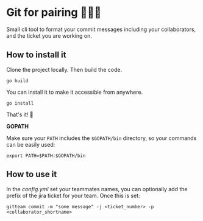 # Git for pairing :rainbow::handshake::rainbow:


Small cli tool to format your commit messages including your collaborators, and the ticket you are working on.

## How to install it

Clone the project locally. Then build the code.
```
go build
```

You can install it to make it accessible from anywhere. 
```
go install 
```

That's it! :tada:

**GOPATH**

Make sure your `PATH` includes the `$GOPATH/bin` directory, so your commands can
be easily used:
```
export PATH=$PATH:$GOPATH/bin
```
 
 ## How to use it
 
 In the *config.yml* set your teammates names, you can optionally add the prefix of the jira ticket for your team. 
 Once this is set: 
 
 ```
 gitteam commit -m "some message" -j <ticket_number> -p <collaborator_shortname> 
 ```
    